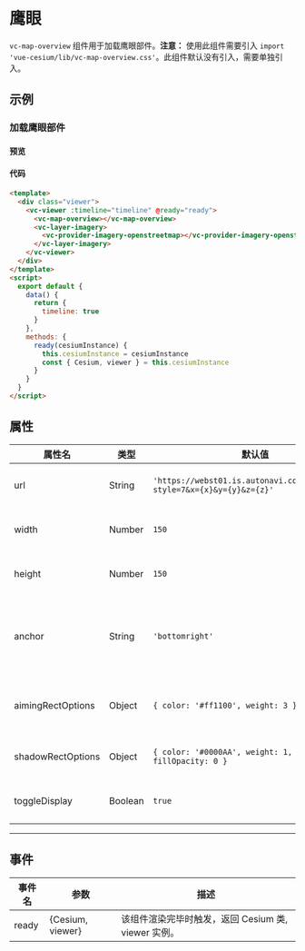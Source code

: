 # 鹰眼

`vc-map-overview` 组件用于加载鹰眼部件。**注意：** 使用此组件需要引入 `import 'vue-cesium/lib/vc-map-overview.css'`。此组件默认没有引入，需要单独引入。

## 示例

### 加载鹰眼部件

#### 预览

<doc-preview>
  <template>
    <div class="viewer">
      <vc-viewer :timeline="timeline" @ready="ready">
        <vc-map-overview></vc-map-overview>
        <vc-layer-imagery>
          <vc-provider-imagery-openstreetmap></vc-provider-imagery-openstreetmap>
        </vc-layer-imagery>
      </vc-viewer>
    </div>
  </template>
  <script>
    export default {
      data () {
        return {
          timeline: true,
          flag: true
        }
      },
      methods: {
        ready (cesiumInstance) {
          this.cesiumInstance = cesiumInstance
          const {Cesium, viewer} = this.cesiumInstance
        }
      }
    }
  </script>
</doc-preview>

#### 代码

```html
<template>
  <div class="viewer">
    <vc-viewer :timeline="timeline" @ready="ready">
      <vc-map-overview></vc-map-overview>
      <vc-layer-imagery>
        <vc-provider-imagery-openstreetmap></vc-provider-imagery-openstreetmap>
      </vc-layer-imagery>
    </vc-viewer>
  </div>
</template>
<script>
  export default {
    data() {
      return {
        timeline: true
      }
    },
    methods: {
      ready(cesiumInstance) {
        this.cesiumInstance = cesiumInstance
        const { Cesium, viewer } = this.cesiumInstance
      }
    }
  }
</script>
```

## 属性

<!-- prettier-ignore -->
| 属性名 | 类型 | 默认值 | 描述 |
| ---------------------- | ------- | ------ | -------------------------------------------------------------------------- |
| url | String | `'https://webst01.is.autonavi.com/appmaptile?style=7&x={x}&y={y}&z={z}'` | `optional` 指定鹰眼加载的地图 url。  |
| width | Number | `150` | `optional` 指定鹰眼控件宽度。 |
| height | Number | `150` | `optional` 指定鹰眼控件高度。 |
| anchor | String | `'bottomright'` | `optional` 指定鹰眼位置。 `topleft`、`topright`、`bottomleft`、`bottomright` |
| aimingRectOptions | Object | `{ color: '#ff1100', weight: 3 }` | `optional` 指定鹰眼表示当前地图范围矩形参数。 |
| shadowRectOptions | Object | `{ color: '#0000AA', weight: 1, opacity: 0, fillOpacity: 0 }` | `optional` 指定鹰眼地图蒙版参数。 |
| toggleDisplay | Boolean | `true` | `optional` 指定鹰眼收缩按钮是否可见。 |

---

## 事件

| 事件名 | 参数             | 描述                                                |
| ------ | ---------------- | --------------------------------------------------- |
| ready  | {Cesium, viewer} | 该组件渲染完毕时触发，返回 Cesium 类, viewer 实例。 |
